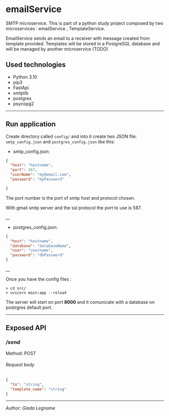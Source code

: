 # emailService

SMTP microservice. 
This is part of a python study project composed by two microservices : emailService , TemplateService.

EmailService sends an email to a receiver with message created from template provided.
Templates will be stored in a PostgreSQL database and will be managed by another microservice (TODO)

## Used technologies

* Python 3.10
* pip3
* FastApi
* smtplib
* postgres
* psycopg2
___
## Run application

Create directory called `config/` and into it create two JSON file: `smtp_config.json` and `postgres_config.json` 
like this:

* smtp_config.json:
```json
{
  "host": "hostname",
  "port": 587, 
  "userName": "my@email.com",
  "password": "myPassword"

}
```
The port number is the port of smtp host and protocol chosen. 

With gmail smtp server and the ssl protocol the port to use is 587.

__
* postgres_config.json:
```json
{
  "host": "hostname",
  "database": "databaseName",
  "user": "username",
  "password": "dbPassword"
}
```
__

Once you have the config files :
```commandline
> cd src/
> uvicorn main:app --reload
```
The server will start on port **8000** and it comunicate with a database on postrgres default port.

___

## Exposed API

### */send*
Method: POST

###### Request body
```json
{
  "to": "string",
  "template_name": "string"
}
```
___

*Author: Giada Legname*